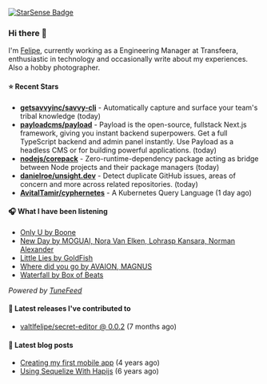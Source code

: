 <a href="https://starsense.app/developer-types" target="_blank"><img src="https://starsense.app/api/badge/?user=valtlfelipe" alt="StarSense Badge"></a>

### Hi there 👋

I'm [Felipe](https://felipevm.com), currently working as a Engineering Manager at Transfeera, enthusiastic in technology and occasionally write about my experiences. Also a hobby photographer.

#### ⭐ Recent Stars
- **[getsavvyinc/savvy-cli](https://github.com/getsavvyinc/savvy-cli)** - Automatically capture and surface your team&#39;s tribal knowledge (today)
- **[payloadcms/payload](https://github.com/payloadcms/payload)** - Payload is the open-source, fullstack Next.js framework, giving you instant backend superpowers. Get a full TypeScript backend and admin panel instantly. Use Payload as a headless CMS or for building powerful applications. (today)
- **[nodejs/corepack](https://github.com/nodejs/corepack)** - Zero-runtime-dependency package acting as bridge between Node projects and their package managers (today)
- **[danielroe/unsight.dev](https://github.com/danielroe/unsight.dev)** - Detect duplicate GitHub issues, areas of concern and more across related repositories. (today)
- **[AvitalTamir/cyphernetes](https://github.com/AvitalTamir/cyphernetes)** - A Kubernetes Query Language (1 day ago)

#### 🎧 What I have been listening
- [Only U by Boone](https://open.spotify.com/track/1WWAM74w7LVWSsMkSbUDEo)
- [New Day by MOGUAI, Nora Van Elken, Lohrasp Kansara, Norman Alexander](https://open.spotify.com/track/2n8yOaDVFqtuUIzUzNHeKC)
- [Little Lies by GoldFish](https://open.spotify.com/track/56f7rAwNVbANZjLvWqiQE0)
- [Where did you go by AVAION, MAGNUS](https://open.spotify.com/track/2jw3MwD32xBNUnORMzQaFW)
- [Waterfall by Box of Beats](https://open.spotify.com/track/41GYbavIzT40tJD7uTIvoj)

_Powered by [TuneFeed](https://tunefeed.app?ref=valtlfelipe-gh-profile)_ 

#### 🚀 Latest releases I've contributed to


- [valtlfelipe/secret-editor @ 0.0.2](https://github.com/valtlfelipe/secret-editor/releases/tag/0.0.2) (7 months ago)

#### 📄 Latest blog posts
- [Creating my first mobile app](https://felipevm.com/posts/creating-my-first-mobile-app/) (4 years ago)
- [Using Sequelize With Hapijs](https://felipevm.com/posts/using-sequelize-with-hapijs/) (6 years ago)
